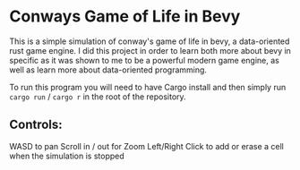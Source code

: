 # Conways Game of Life in Bevy

This is a simple simulation of conway's game of life in bevy, a data-oriented rust game engine.
I did this project in order to learn both more about bevy in specific as it was shown to me to be
a powerful modern game engine, as well as learn more about data-oriented programming.

To run this program you will need to have Cargo install and then simply run `cargo run` / `cargo r` in the root of the repository.

## Controls:
WASD to pan
Scroll in / out for Zoom
Left/Right Click to add or erase a cell when the simulation is stopped
